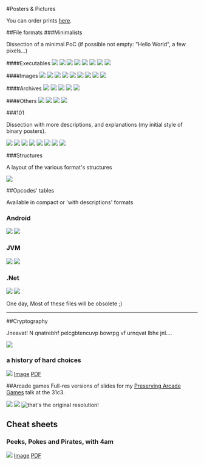 #Posters & Pictures

You can order prints [here](http://prints.corkami.com).

##File formats
###Minimalists

Dissection of a minimal PoC (if possible not empty: "Hello World", a few pixels...)

####Executables
[![](thumbs/PE.gif)](PE.png) [![](thumbs/ELF.gif)](ELF.png) [![](thumbs/MachO.gif)](MachO.png) [![](thumbs/COM.gif)](COM.png) [![](thumbs/DOL.gif)](DOL.png) [![](thumbs/SWF.gif)](SWF.png) [![](thumbs/CLASS.gif)](CLASS.png) [![](thumbs/DEX.gif)](DEX.png) 


####Images
[![](thumbs/XBM.gif)](XBM.png) [![](thumbs/PGM.gif)](PGM.png) [![](thumbs/PPM.gif)](PPM.png) [![](thumbs/BMP.gif)](BMP.png) [![](thumbs/GIF.gif)](GIF.png) [![](thumbs/TIFF_LE.gif)](TIFF_LE.png) [![](thumbs/TIFF_BE.gif)](TIFF_BE.png) [![](thumbs/PNG.gif)](PNG.png) [![](thumbs/JPG.gif)](JPG.png)

####Archives
[![](thumbs/ZIP.gif)](ZIP.png) [![](thumbs/TAR.gif)](TAR.png) [![](thumbs/GZip.gif)](GZip.png) [![](thumbs/RAR.gif)](RAR.png) [![](thumbs/BZ2.gif)](BZ2.png)

####Others
[![](thumbs/PDF.gif)](PDF.png) [![](thumbs/WAV.gif)](WAV.png) [![](thumbs/x64.gif)](x64.png) [![](thumbs/x86.gif)](x86.png)

###101

Dissection with more descriptions, and explanations (my initial style of binary posters).
 
[![](thumbs/PE101.gif)](PE101.png) [![](thumbs/ELF101.gif)](ELF101.png) [![](thumbs/ZIP101.gif)](ZIP101.png) [![](thumbs/Mach-O101.gif)](Mach-O101.png) [![](thumbs/CLASS101.gif)](CLASS101.png) [![](thumbs/PDF101.gif)](PDF101.png) [![](thumbs/COM101.gif)](COM101.png) [![](thumbs/WAV101.gif)](WAV101.png)

###Structures

A layout of the various format's structures

[![](thumbs/PE102.gif)](PE102.png)

##Opcodes' tables

Available in compact or 'with descriptions' formats

### Android
[![](thumbs/DVM.gif)](DVM.png) [![](thumbs/DVMFull.gif)](DVMFull.jpg)
### JVM
[![](thumbs/JVM.gif)](JVM.png) [![](thumbs/JVMFull.gif)](JVMFull.png)
### .Net
[![](thumbs/DotNet.gif)](DotNet.png) [![](thumbs/DotNetFull.gif)](DotNetFull.jpg)


One day, Most of these files will be obsolete ;)

----------

##Cryptography

Jneavat! N qnatrebhf pelcgbtencuvp bowrpg vf urnqvat lbhe jnl....

[![](thumbs/CryptoModes.gif)](CryptoModes.png)

### a history of hard choices
![](thumbs/hashtimeline.png) [Image](hashtimeline/hashtimeline.png) [PDF](hashtimeline/hashtimeline.pdf)

##Arcade games
Full-res versions of slides for my [Preserving Arcade Games](http://www.youtube.com/watch?v=vg7LPcFUxg8) talk at the 31c3.

[![](thumbs/CPSx.gif)](CPSx.png) [![](thumbs/NeoGeo.gif)](NeoGeo.png) ![that's the original resolution!](facepalm.png)

## Cheat sheets
### Peeks, Pokes and Pirates, with 4am
![](thumbs/PPaP.png) [Image](PPaP/PPaP.png) [PDF](PPaP/PPaP.pdf)